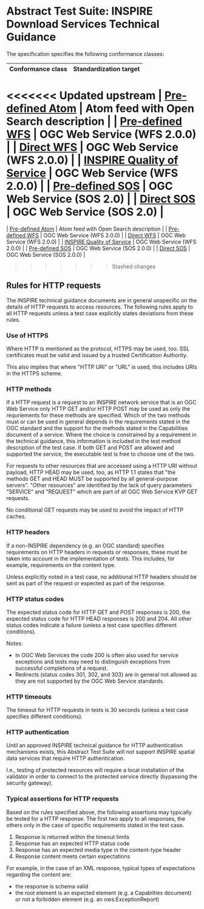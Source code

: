 # Abstract Test Suite: INSPIRE Download Services Technical Guidance

The specification specifies the following conformance classes:

| Conformance class | Standardization target |
| ----------------- | ---------------------- |
<<<<<<< Updated upstream
| [Pre-defined Atom](./atom-pre-defined) | Atom feed with Open Search description |
| [Pre-defined WFS](./wfs-pre-defined) | OGC Web Service (WFS 2.0.0) |
| [Direct WFS](./wfs-direct) | OGC Web Service (WFS 2.0.0) |
| [INSPIRE Quality of Service](./wfs-qos) | OGC Web Service (WFS 2.0.0) |
| [Pre-defined SOS](./sos-pre-defined) | OGC Web Service (SOS 2.0) |
| [Direct SOS](./sos-direct) | OGC Web Service (SOS 2.0) |
=======
| [Pre-defined Atom](http://inspire.ec.europa.eu/id/ats/download-service/3.1/atom-pre-defined) | Atom feed with Open Search description |
| [Pre-defined WFS](http://inspire.ec.europa.eu/id/ats/download-service/3.1/wfs-pre-defined) | OGC Web Service (WFS 2.0.0) |
| [Direct WFS](http://inspire.ec.europa.eu/id/ats/download-service/3.1/wfs-direct) | OGC Web Service (WFS 2.0.0) |
| [INSPIRE Quality of Service](http://inspire.ec.europa.eu/id/ats/download-service/3.1/wfs-qos) | OGC Web Service (WFS 2.0.0) |
| [Pre-defined SOS](https://github.com/inspire-eu-validation/download-service/tree/tg-ds-sos-1.0/sos-pre-defined) | OGC Web Service (SOS 2.0.0) |
| [Direct SOS](https://github.com/inspire-eu-validation/download-service/tree/tg-ds-sos-1.0/sos-direct) | OGC Web Service (SOS 2.0.0) |
>>>>>>> Stashed changes

## Rules for HTTP requests

The INSPIRE technical guidance documents are in general unspecific on the details of HTTP requests to access resources. The following rules apply to all HTTP requests unless a test case explicitly states deviations from these rules.

### Use of HTTPS

Where HTTP is mentioned as the protocol, HTTPS may be used, too. SSL certificates must be valid and issued by a trusted Certification Authority.

This also implies that where "HTTP URI" or "URL" is used, this includes URIs in the HTTPS scheme.

### HTTP methods

If a HTTP request is a request to an INSPIRE network service that is an OGC Web Service only HTTP GET and/or HTTP POST may be used as only the requriements for these methods are specified. Which of the two methods must or can be used in general depends in the requirements stated in the OGC standard and the support for the methods stated in the Capabilities document of a service. Where the choice is constrained by a requirement in the technical guidance, this information is included in the test method description of the test case. If both GET and POST are allowed and supported the service, the executable test is free to choose one of the two.  

For requests to other resources that are accessed using a HTTP URI without payload, HTTP HEAD may be used, too, as HTTP 1.1 states that "the methods GET and HEAD MUST be supported by all general-purpose servers". "Other resources" are identified by the lack of query parameters "SERVICE" and "REQUEST" which are part of all OGC Web Service KVP GET requests.

No conditional GET requests may be used to avoid the impact of HTTP caches. 

### HTTP headers

If a non-INSPIRE dependency (e.g. an OGC standard) specifies requirements on HTTP headers in requests or responses, these must be taken into account in the implementation of tests. This includes, for example, requirements on the content type.

Unless explicitly noted in a test case, no additional HTTP headers should be sent as part of the request or expected as part of the response.  

### HTTP status codes

The expected status code for HTTP GET and POST responses is 200, the expected status code for HTTP HEAD responses is 200 and 204. All other status codes indicate a failure (unless a test case specifies different conditions).
 
Notes:
 
* In OGC Web Services the code 200 is often also used for service exceptions and tests may need to distinguish exceptions from successful completions of a request.
* Redirects (status codes 301, 302, and 303) are in general not allowed as they are not supported by the OGC Web Service standards.

### HTTP timeouts

The timeout for HTTP requests in tests is 30 seconds (unless a test case specifies different conditions).

### HTTP authentication

Until an approved INSPIRE technical guidance for HTTP authentication mechanisms exists, this Abstract Test Suite will not support INSPIRE spatial data services that require HTTP authentication.

I.e., testing of protected resources will require a local installation of the validator in order to connect to the protected service directly (bypassing the security gateway).

### Typical assertions for HTTP requests

Based on the rules specified above, the following assertions may typically be tested for a HTTP response. The first two apply to all responses, the others only in the case of specific requirements stated in the test case.

1. Response is returned within the timeout limits
2. Response has an expected HTTP status code
3. Response has an expected media type in the content-type header
4. Response content meets certain expectations

For example, in the case of an XML response, typical types of expectations regarding the content are: 

* the response is schema valid
* the root element is an expected element (e.g. a Capabilties document) or not a forbidden element (e.g. an ows:ExceptionReport)   

